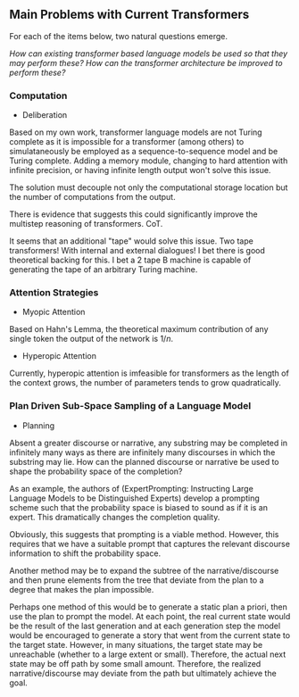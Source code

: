 ## Main Problems with Current Transformers

For each of the items below, two natural questions emerge. 

*How can existing transformer based language models be used so that they may perform these?*
*How can the transformer architecture be improved to perform these?*


### Computation

- Deliberation

Based on my own work, transformer language models are not Turing complete as it is impossible for a transformer (among others) to simulataneously be employed as a sequence-to-sequence model and be Turing complete. Adding a memory module, changing to hard attention with infinite precision, or having infinite length output won't solve this issue.

The solution must decouple not only the computational storage location but the number of computations from the output.

There is evidence that suggests this could significantly improve the multistep reasoning of transformers. CoT. 

It seems that an additional "tape" would solve this issue. Two tape transformers! With internal and external dialogues! I bet there is good theoretical backing for this. I bet a 2 tape B machine is capable of generating the tape of an arbitrary Turing machine. 

### Attention Strategies

- Myopic Attention

Based on Hahn's Lemma, the theoretical maximum contribution of any single token the output of the network is $1/n$.


- Hyperopic Attention

Currently, hyperopic attention is imfeasible for transformers as the length of the context grows, the number of parameters tends to grow quadratically. 



### Plan Driven Sub-Space Sampling of a Language Model

- Planning

Absent a greater discourse or narrative, any substring may be completed in infinitely many ways as there are infinitely many discourses in which the substring may lie. How can the planned discourse or narrative be used to shape the probability space of the completion? 

As an example, the authors of (ExpertPrompting: Instructing Large Language Models to be Distinguished Experts) develop a prompting scheme such that the probability space is biased to sound as if it is an expert. This dramatically changes the completion quality. 

Obviously, this suggests that prompting is a viable method. However, this requires that we have a suitable prompt that captures the relevant discourse information to shift the probability space.

Another method may be to expand the subtree of the narrative/discourse and then prune elements from the tree that deviate from the plan to a degree that makes the plan impossible. 

Perhaps one method of this would be to generate a static plan a priori, then use the plan to prompt the model. At each point, the real current state would be the result of the last generation and at each generation step the model would be encouraged to generate a story that went from the current state to the target state. However, in many situations, the target state may be unreachable (whether to a large extent or small). Therefore, the actual next state may be off path by some small amount. Therefore, the realized narrative/discourse may deviate from the path but ultimately achieve the goal. 

